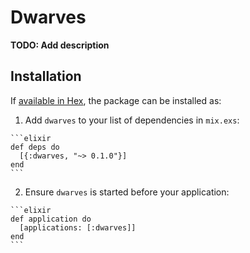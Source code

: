 # Dwarves

**TODO: Add description**

## Installation

If [available in Hex](https://hex.pm/docs/publish), the package can be installed as:

  1. Add `dwarves` to your list of dependencies in `mix.exs`:

    ```elixir
    def deps do
      [{:dwarves, "~> 0.1.0"}]
    end
    ```

  2. Ensure `dwarves` is started before your application:

    ```elixir
    def application do
      [applications: [:dwarves]]
    end
    ```

